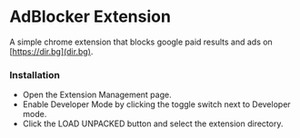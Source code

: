 # AdBlocker Extension

A simple chrome extension that blocks google paid results and ads on [https://dir.bg](dir.bg).

### Installation

- Open the Extension Management page.
- Enable Developer Mode by clicking the toggle switch next to Developer mode.
- Click the LOAD UNPACKED button and select the extension directory.
